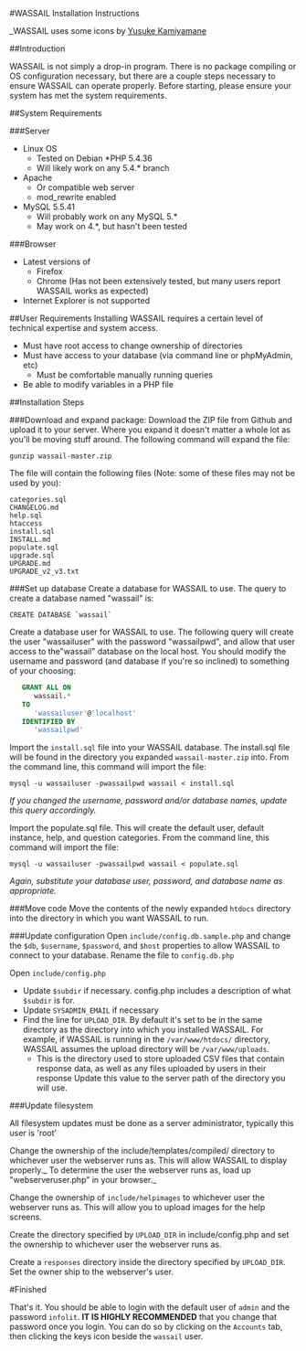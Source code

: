 #WASSAIL Installation Instructions

_WASSAIL uses some icons by [Yusuke Kamiyamane](http://p.yusukekamiyamane.com/)

##Introduction

WASSAIL is not simply a drop-in program.  There is no package compiling or 
OS configuration necessary, but there are a couple steps necessary to ensure 
WASSAIL can operate properly.  Before starting, please ensure your system has 
met the system requirements.

##System Requirements

###Server
* Linux OS
  * Tested on Debian
*PHP 5.4.36
  * Will likely work on any 5.4.* branch
* Apache
  * Or compatible web server
  * mod_rewrite enabled
* MySQL 5.5.41
  * Will probably work on any MySQL 5.*
  - May work on 4.*, but hasn't been tested


###Browser
* Latest versions of
  * Firefox
  * Chrome (Has not been extensively tested, but many users report WASSAIL works as expected)
* Internet Explorer is not supported 


##User Requirements
Installing WASSAIL requires a certain level of technical expertise and system access.
* Must have root access to change ownership of directories
* Must have access to your database (via command line or phpMyAdmin, etc)
  * Must be comfortable manually running queries
* Be able to modify variables in a PHP file

##Installation Steps

###Download and expand package:
Download the ZIP file from Github and upload it to your server. Where you expand it doesn't matter a whole lot as you'll be moving stuff around.  The following command will expand the file:

    gunzip wassail-master.zip

The file will contain the following files (Note: some of these files may not be used by you):

    categories.sql
    CHANGELOG.md
    help.sql
    htaccess
    install.sql
    INSTALL.md
    populate.sql
    upgrade.sql
    UPGRADE.md
    UPGRADE_v2_v3.txt


###Set up database
Create a database for WASSAIL to use.  The query to create a database named
"wassail" is: 

    CREATE DATABASE `wassail`

Create a database user for WASSAIL to use.  The following query will create the user "wassailuser" with the password "wassailpwd", and allow that user access to the"wassail" database on the local host.  You should modify the username and password (and database if you're so inclined) to something of your choosing:

```sql
   GRANT ALL ON 
      wassail.* 
   TO
      'wassailuser'@'localhost' 
   IDENTIFIED BY
      'wassailpwd'
```

Import the `install.sql` file into your WASSAIL database. The install.sql file will be found in the directory you expanded `wassail-master.zip` into. From the
command line, this command will import the file:

    mysql -u wassailuser -pwassailpwd wassail < install.sql
_If you changed the username, password and/or database names, update this query accordingly._

Import the populate.sql file.  This will create the default user, default instance, help, and question categories. From the command line, this command
will import the file:

    mysql -u wassailuser -pwassailpwd wassail < populate.sql

_Again, substitute your database user, password, and database name as appropriate._


###Move code
Move the contents of the newly expanded `htdocs` directory into the directory in which you want WASSAIL to run.


###Update configuration
Open `include/config.db.sample.php` and change the `$db`, `$username`, `$password`, and `$host` properties to allow WASSAIL to connect to your database.  Rename the file to `config.db.php`

Open `include/config.php`
* Update `$subdir` if necessary.  config.php includes a description of what `$subdir` is for.
* Update `SYSADMIN_EMAIL` if necessary
* Find the line for `UPLOAD_DIR`.  By default it's set to be in the same directory as the directory into which you installed WASSAIL. For example, if WASSAIL is running in the `/var/www/htdocs/` directory, WASSAIL assumes the upload directory will be `/var/www/uploads`.
  * This is the directory used to store uploaded CSV files that contain response data, as well as any files uploaded by users in their response  Update this value to the server path of the directory you will use.


###Update filesystem

All filesystem updates must be done as a server administrator, typically this user is 'root'

Change the ownership of the include/templates/compiled/ directory to whichever user the webserver runs as.  This will allow WASSAIL to display properly._ To determine the user the webserver runs as, load up "webserveruser.php" in your browser._

Change the ownership of `include/helpimages` to whichever user the webserver runs as. This will allow you to upload images for the help screens.

Create the directory specified by `UPLOAD_DIR` in include/config.php and set the ownership to whichever user the webserver runs as.

Create a `responses` directory inside the directory specified by `UPLOAD_DIR`.  Set the owner ship to the webserver's user.


#Finished

That's it.  You should be able to login with the default user of `admin` and the password `infolit`.  **IT IS HIGHLY RECOMMENDED** that you change that password once you login.  You can do so by clicking on the `Accounts` tab, then clicking the keys icon beside the `wassail` user.